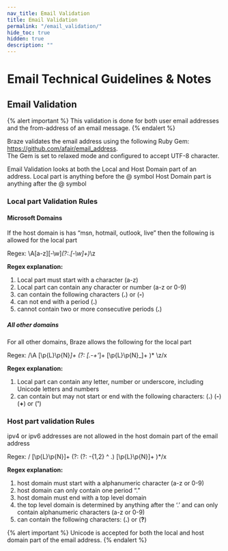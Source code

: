 ```yaml
---
nav_title: Email Validation 
title: Email Validation
permalink: "/email_validation/"
hide_toc: true
hidden: true
description: ""
---
```


# Email Technical Guidelines & Notes

## Email Validation

{% alert important %}
This validation is done for both user email addresses and the from-address of an email message.
{% endalert %}

Braze validates the email address using the following Ruby Gem: https://github.com/afair/email_address.  
The Gem is set to relaxed mode and configured to accept UTF-8 character.

Email Validation looks at both the Local and Host Domain part of an address.
Local part is anything before the @ symbol
Host Domain part is anything after the @ symbol


### Local part Validation Rules
#### Microsoft Domains
If the host domain is has “msn, hotmail, outlook, live” then the following is allowed for the local part

Regex: \A[a-z][\-\w]*(?:\.[\-\w]+)*\z

**Regex explanation:**
1. Local part must start with a character (a-z)
2. Local part can contain any character or number (a-z or 0-9)
3. can contain the following characters (**.**) or (**-**)
4. can not end with a period (**.**)
5. cannot contain two or more consecutive periods (**.**)


##### All other domains
For all other domains, Braze allows the following for the local part

Regex: /\A [\p\{L}\p\{N}_]+ (?: [\.\-\+\'_]+ [\p\{L}\p\{N}_]+ )* \z/x

**Regex explanation:**
1. Local part can contain any letter, number or underscore, including Unicode letters and numbers
2. can contain but may not start or end with the following characters: (**.**) (**-**) (**+**) or (**'**)


### Host part validation Rules
ipv4 or ipv6 addresses are not allowed in the host domain part of the email address

Regex: / [\p{L}\p{N}]+ (?: (?: \-{1,2} &#94; \.) [\p{L}\p{N}]+ )*/x

**Regex explanation:**
1. host domain must start with a alphanumeric character (a-z or 0-9)
2. host domain can only contain one period “.”
3. host domain must end with a top level domain
4. the top level domain is determined by anything after the ‘.’ and can only contain alphanumeric characters (a-z or 0-9)
5. can contain the following characters: (**.**) or (**?**)

{% alert important %}
Unicode is accepted for both the local and host domain part of the email address.
{% endalert %}